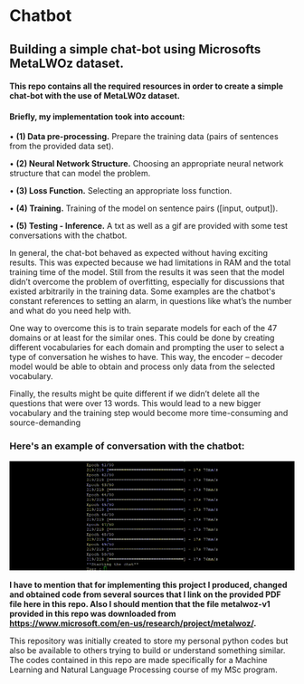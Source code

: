 # Chatbot
## **Building a simple chat-bot using Microsofts MetaLWOz dataset.**

#### This repo contains all the required resources in order to create a simple chat-bot with the use of MetaLWOz dataset. 

#### Briefly, my implementation took into account:

  • **(1) Data pre-processing.** Prepare the training data (pairs of sentences from the provided data set).
  
  • **(2) Neural Network Structure.** Choosing an appropriate neural network structure that can model the problem.
  
  • **(3) Loss Function.** Selecting an appropriate loss function.
  
  • **(4) Training.** Training of the model on sentence pairs ([input, output]).
  
  • **(5) Testing - Inference.** A txt as well as a gif are provided with some test conversations with the chatbot.

In general, the chat-bot behaved as expected without having exciting results. This was expected because we had limitations in RAM and the total training time of the model. Still from the results it was seen that the model didn’t overcome the problem of overfitting, especially for discussions that existed arbitrarily in the training data. Some examples are the chatbot's constant references to setting an alarm, in questions like what’s the number and what do you need help with.

One way to overcome this is to train separate models for each of the 47 domains or at least for the similar ones. This could be done by creating different vocabularies for each domain and prompting the user to select a type of conversation he wishes to have. This way, the encoder – decoder model would be able to obtain and process only data from the selected vocabulary.

Finally, the results might be quite different if we didn’t delete all the questions that were over 13 words. This would lead to a new bigger vocabulary and the training step would become more time-consuming and source-demanding

### Here's an example of conversation with the chatbot:
![](https://github.com/christakakis/chatbot/blob/main/test_conv.gif)

**I have to mention that for implementing this project I produced, changed and obtained code from several sources that I link on the provided PDF file here in this repo.
Also I should mention that the file **metalwoz-v1** provided in this repo was downloaded from https://www.microsoft.com/en-us/research/project/metalwoz/.**

This repository was initially created to store my personal python codes but also be available to others trying to build or understand something similar.
The codes contained in this repo are made specifically for a Machine Learning and Natural Language Processing course of my MSc program.
